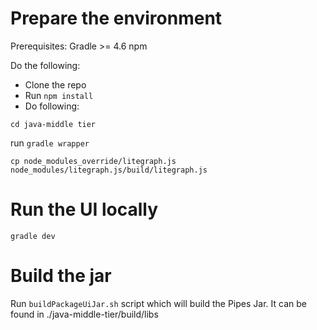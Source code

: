 # Prepare the environment

Prerequisites:
Gradle >= 4.6
npm



Do the following:

- Clone the repo
- Run `npm install`
- Do following:

`cd java-middle tier`

run `gradle wrapper`

`cp node_modules_override/litegraph.js node_modules/litegraph.js/build/litegraph.js`

# Run the UI locally

`gradle dev`

# Build the jar

Run `buildPackageUiJar.sh` script which will build the Pipes Jar. It can be found in ./java-middle-tier/build/libs
